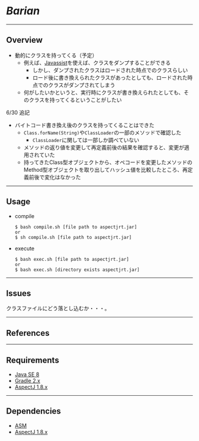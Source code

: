 # *Barian*

---------------

## Overview

* 動的にクラスを持ってくる（予定）  
    * 例えば、[Javassist](http://jboss-javassist.github.io/javassist/)を使えば、クラスをダンプすることができる
        * しかし、ダンプされたクラスはロードされた時点でのクラスらしい
        * ロード後に書き換えられたクラスがあったとしても、ロードされた時点でのクラスがダンプされてしまう
    * 何がしたいかというと、実行時にクラスが書き換えられたとしても、そのクラスを持ってくるということがしたい

6/30 追記  
* バイトコード書き換え後のクラスを持ってくることはできた
    * `Class.forName(String)`や`ClassLoader`の一部のメソッドで確認した
        * `ClassLoader`に関しては一部しか調べていない
    * メソッドの返り値を変更して再定義前後の結果を確認すると、変更が適用されていた
    * 持ってきたClass型オブジェクトから、オペコードを変更したメソッドのMethod型オブジェクトを取り出してハッシュ値を比較したところ、再定義前後で変化はなかった

---------------

## Usage

* compile
    
    ```
    $ bash compile.sh [file path to aspectjrt.jar]
    or
    $ sh compile.sh [file path to aspectjrt.jar]
    ```

* execute

    ```
    $ bash exec.sh [file path to aspectjrt.jar]
    or 
    $ bash exec.sh [directory exists aspectjrt.jar]
    ```

---------------

## Issues

クラスファイルにどう落とし込むか・・・。

---------------

## References


---------------

## Requirements

* [Java SE 8](http://www.oracle.com/technetwork/java/javase/overview/index.html)
* [Gradle 2.x](https://gradle.org/)
* [AspectJ 1.8.x](https://eclipse.org/aspectj/)

---------------

## Dependencies

* [ASM](http://asm.ow2.org/)
* [AspectJ 1.8.x](https://eclipse.org/aspectj/)

